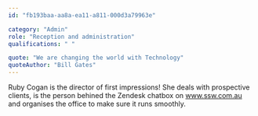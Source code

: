 ```yaml
---
id: "fb193baa-aa8a-ea11-a811-000d3a79963e"

category: "Admin"
role: "Reception and administration"
qualifications: " "

quote: "We are changing the world with Technology"
quoteAuthor: "Bill Gates"
---
```

Ruby Cogan is the director of first impressions! She deals with prospective clients, is the person behined the Zendesk chatbox on www.ssw.com.au and organises the office to make sure it runs smoothly.
